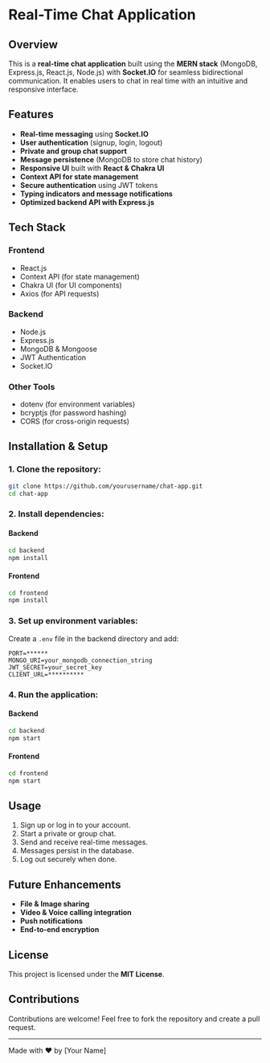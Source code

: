 # Real-Time Chat Application

## Overview
This is a **real-time chat application** built using the **MERN stack** (MongoDB, Express.js, React.js, Node.js) with **Socket.IO** for seamless bidirectional communication. It enables users to chat in real time with an intuitive and responsive interface.

## Features
- **Real-time messaging** using **Socket.IO**
- **User authentication** (signup, login, logout)
- **Private and group chat support**
- **Message persistence** (MongoDB to store chat history)
- **Responsive UI** built with **React & Chakra UI**
- **Context API for state management**
- **Secure authentication** using JWT tokens
- **Typing indicators and message notifications**
- **Optimized backend API with Express.js**

## Tech Stack
### **Frontend**
- React.js
- Context API (for state management)
- Chakra UI (for UI components)
- Axios (for API requests)

### **Backend**
- Node.js
- Express.js
- MongoDB & Mongoose
- JWT Authentication
- Socket.IO

### **Other Tools**
- dotenv (for environment variables)
- bcryptjs (for password hashing)
- CORS (for cross-origin requests)

## Installation & Setup
### 1. Clone the repository:
```bash
git clone https://github.com/yourusername/chat-app.git
cd chat-app
```
### 2. Install dependencies:
#### **Backend**
```bash
cd backend
npm install
```
#### **Frontend**
```bash
cd frontend
npm install
```
### 3. Set up environment variables:
Create a `.env` file in the backend directory and add:
```env
PORT=******
MONGO_URI=your_mongodb_connection_string
JWT_SECRET=your_secret_key
CLIENT_URL=**********
```

### 4. Run the application:
#### **Backend**
```bash
cd backend
npm start
```
#### **Frontend**
```bash
cd frontend
npm start
```

## Usage
1. Sign up or log in to your account.
2. Start a private or group chat.
3. Send and receive real-time messages.
4. Messages persist in the database.
5. Log out securely when done.

## Future Enhancements
- **File & Image sharing**
- **Video & Voice calling integration**
- **Push notifications**
- **End-to-end encryption**

## License
This project is licensed under the **MIT License**.

## Contributions
Contributions are welcome! Feel free to fork the repository and create a pull request.

---
Made with ❤️ by [Your Name]


